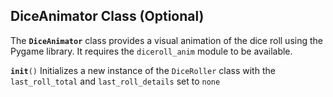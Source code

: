 ## DiceAnimator Class (Optional)

The <code style="color : name_color">**DiceAnimator**</code> class provides a visual animation of the dice roll using the Pygame library. It requires the <code style="color : name_color">diceroll_anim</code> module to be available.




<code style="color : name_color">**__init__**()</code> Initializes a new instance of the <code style="color : name_color">DiceRoller</code> class with the <code style="color : name_color">last_roll_total</code> and <code style="color : name_color">last_roll_details</code> set to <code style="color : name_color">none</code>



